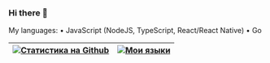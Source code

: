 ### Hi there 👋

My languages:
• JavaScript (NodeJS, TypeScript, React/React Native)
• Go

| [![Статистика на Github](https://github-readme-stats.vercel.app/api?username=magicfun1241)](https://github.com/MagicFun1241) | [![Мои языки](https://github-readme-stats.vercel.app/api/top-langs/?username=magicfun1241&layout=compact)](https://github.com/MagicFun1241) |
|------------------------------------------------------------------------------------------------------------------------------|---------------------------------------------------------------------------------------------------------------------------------------------|
